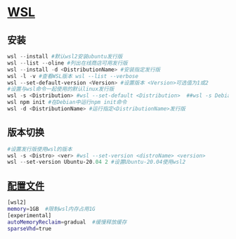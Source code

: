 # [WSL](https://learn.microsoft.com/zh-cn/windows/wsl/)
## 安装
```powershell
wsl --install #默认wsl2安装ubuntu发行版
wsl --list --oline #列出在线商店可用发行版
wsl --install -d <DistributionName> #安装指定发行版
wsl -l -v #查看WSL版本 wsl --list --verbose
wsl --set-default-version <Version> #设置版本 <Version>可选值为1或2
#设置与wsl命令一起使用的默认linux发行版
wsl -s <Distribution> #wsl --set-default <Distribution>  ##wsl -s Debian
wsl npm init #在Debian中运行npm init命令
wsl -d <DistributionName> #运行指定<DistributionName>发行版
```
## 版本切换
```powershell
#设置发行版使用wsl的版本
wsl -s <Distro> <ver> #wsl --set-version <distroName> <version>
wsl --set-version Ubuntu-20.04 2 #设置Ubuntu-20.04使用wsl2
```

## [配置文件](https://learn.microsoft.com/en-us/windows/wsl/wsl-config#experimental-settings)
```bash
[wsl2]
memory=1GB  #限制wsl内存占用1G
[experimental]
autoMemoryReclaim=gradual  #缓慢释放缓存
sparseVhd=true
```
